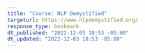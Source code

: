 ```yaml
---
title: "Course: NLP Demystified"
targeturl: https://www.nlpdemystified.org/
response_type: bookmark
dt_published: "2022-12-03 18:53 -05:00"
dt_updated: "2022-12-03 18:53 -05:00"
---
```


